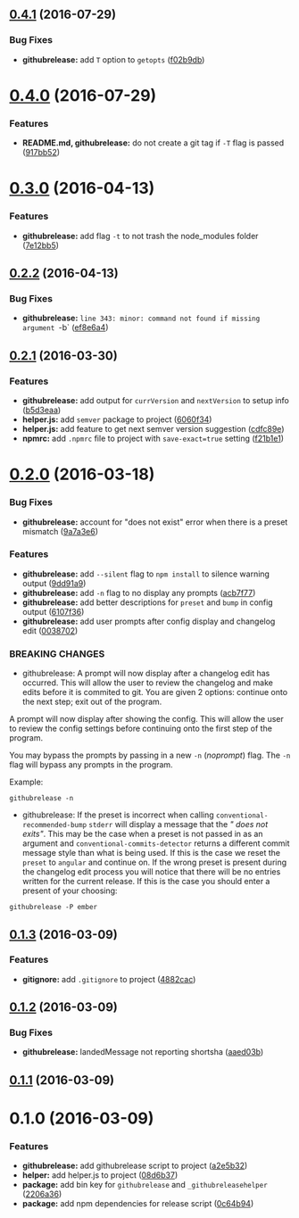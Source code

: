 <a name="0.4.1"></a>
## [0.4.1](https://github.com/psyrendust/githubrelease/compare/v0.4.0...v0.4.1) (2016-07-29)


### Bug Fixes

* **githubrelease:** add `T` option to `getopts` ([f02b9db](https://github.com/psyrendust/githubrelease/commit/f02b9db))



<a name="0.4.0"></a>
# [0.4.0](https://github.com/psyrendust/githubrelease/compare/v0.3.0...v0.4.0) (2016-07-29)


### Features

* **README.md, githubrelease:** do not create a git tag if `-T` flag is passed ([917bb52](https://github.com/psyrendust/githubrelease/commit/917bb52))



<a name="0.3.0"></a>
# [0.3.0](https://github.com/psyrendust/githubrelease/compare/v0.2.2...v0.3.0) (2016-04-13)


### Features

* **githubrelease:** add flag `-t` to not trash the node_modules folder ([7e12bb5](https://github.com/psyrendust/githubrelease/commit/7e12bb5))



<a name="0.2.2"></a>
## [0.2.2](https://github.com/psyrendust/githubrelease/compare/v0.2.1...v0.2.2) (2016-04-13)


### Bug Fixes

* **githubrelease:** `line 343: minor: command not found if missing argument `-b` ([ef8e6a4](https://github.com/psyrendust/githubrelease/commit/ef8e6a4))



<a name="0.2.1"></a>
## [0.2.1](https://github.com/psyrendust/githubrelease/compare/v0.2.0...v0.2.1) (2016-03-30)


### Features

* **githubrelease:** add output for `currVersion` and `nextVersion` to setup info ([b5d3eaa](https://github.com/psyrendust/githubrelease/commit/b5d3eaa))
* **helper.js:** add `semver` package to project ([6060f34](https://github.com/psyrendust/githubrelease/commit/6060f34))
* **helper.js:** add feature to get next semver version suggestion ([cdfc89e](https://github.com/psyrendust/githubrelease/commit/cdfc89e))
* **npmrc:** add `.npmrc` file to project with `save-exact=true` setting ([f21b1e1](https://github.com/psyrendust/githubrelease/commit/f21b1e1))



<a name="0.2.0"></a>
# [0.2.0](https://github.com/psyrendust/githubrelease/compare/v0.1.3...v0.2.0) (2016-03-18)


### Bug Fixes

* **githubrelease:** account for "does not exist" error when there is a preset mismatch ([9a7a3e6](https://github.com/psyrendust/githubrelease/commit/9a7a3e6))

### Features

* **githubrelease:** add `--silent` flag to `npm install` to silence warning output ([9dd91a9](https://github.com/psyrendust/githubrelease/commit/9dd91a9))
* **githubrelease:** add `-n` flag to no display any prompts ([acb7f77](https://github.com/psyrendust/githubrelease/commit/acb7f77))
* **githubrelease:** add better descriptions for `preset` and `bump` in config output ([6107f36](https://github.com/psyrendust/githubrelease/commit/6107f36))
* **githubrelease:** add user prompts after config display and changelog edit ([0038702](https://github.com/psyrendust/githubrelease/commit/0038702))


### BREAKING CHANGES

* githubrelease: A prompt will now display after a changelog edit has occurred. This will allow
the user to review the changelog and make edits before it is commited to git.
You are given 2 options: continue onto the next step; exit out of the program.

A prompt will now display after showing the config. This will allow the user to
review the config settings before continuing onto the first step of the program.

You may bypass the prompts by passing in a new `-n` (*noprompt*) flag. The `-n`
flag will bypass any prompts in the program.

Example:

```
githubrelease -n
```
* githubrelease: If the preset is incorrect when calling `conventional-recommended-bump` `stderr`
will display a message that the *"<preset> does not exits"*. This may be the case
when a preset is not passed in as an argument and `conventional-commits-detector`
returns a different commit message style than what is being used. If this is the
case we reset the `preset` to `angular` and continue on. If the wrong preset is
present during the changelog edit process you will notice that there will be no
entries written for the current release. If this is the case you should enter a
present of your choosing:

```
githubrelease -P ember
```



<a name="0.1.3"></a>
## [0.1.3](https://github.com/psyrendust/githubrelease/compare/v0.1.2...v0.1.3) (2016-03-09)


### Features

* **gitignore:** add `.gitignore` to project ([4882cac](https://github.com/psyrendust/githubrelease/commit/4882cac))



<a name="0.1.2"></a>
## [0.1.2](https://github.com/psyrendust/githubrelease/compare/v0.1.1...v0.1.2) (2016-03-09)


### Bug Fixes

* **githubrelease:** landedMessage not reporting shortsha ([aaed03b](https://github.com/psyrendust/githubrelease/commit/aaed03b))



<a name="0.1.1"></a>
## [0.1.1](https://github.com/psyrendust/githubrelease/compare/v0.1.0...v0.1.1) (2016-03-09)




<a name="0.1.0"></a>
# 0.1.0 (2016-03-09)


### Features

* **githubrelease:** add githubrelease script to project ([a2e5b32](https://github.com/psyrendust/githubrelease/commit/a2e5b32))
* **helper:** add helper.js to project ([08d6b37](https://github.com/psyrendust/githubrelease/commit/08d6b37))
* **package:** add bin key for `githubrelease` and `_githubreleasehelper` ([2206a36](https://github.com/psyrendust/githubrelease/commit/2206a36))
* **package:** add npm dependencies for release script ([0c64b94](https://github.com/psyrendust/githubrelease/commit/0c64b94))



